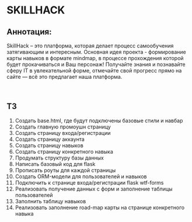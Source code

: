 <h1>SKILLHACK</h1>
<h2>Аннотация:</h2>
<p>SkillHack – это платформа, которая делает процесс самообучения затягивающим и интересным. Основная идея проекта - формирование карты навыков в формате mindmap, в процессе прохождения которой будет прокачиваться и Ваш персонаж! Получайте знания и познавайте сферу IT в увлекательной форме, отмечайте свой прогресс прямо на сайте — всё это предлагает наша платформа.
</p>
<br>
<h2>ТЗ</h2>
<ol>
  <li>Создать base.html, где будут подключены базовые стили и навбар</li>
  <li>Создать главную промоушн страницу</li>
  <li>Создать страницу входа/регистрации</li>
  <li>Создать страницу аккаунта</li>
  <li>Создать страницу навыков</li>
  <li>Создать страницу конкретного навыка</li>
  <li>Продумать структуру базы данных</li>
  <li>Написать базовый код для flask</li>
  <li>Прописать роуты для каждой страницы</li>
  <li>Создать ORM-модели для пользователей и навыков</li>
  <li>Подключить к странице входа/регистрации flask wtf-forms</li>
  <li>Реализовать получение данных с форм и заполнение таблицы пользователей</li>
  <li>Заполнить таблицу навыков</li>
  <li>Реализовать заполнение road-map карты на странице конкретного навыка</li>
</ol>
